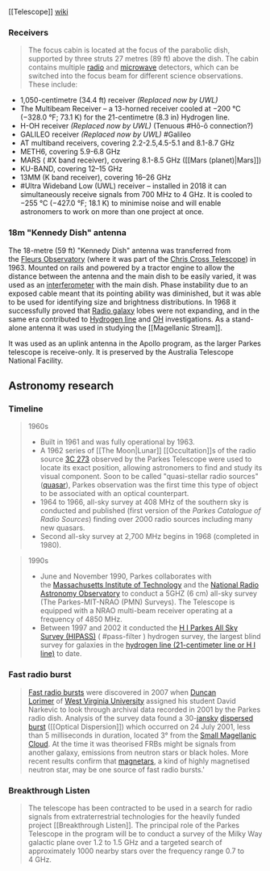 [[Telescope]]
[wiki](https://en.wikipedia.org/wiki/Parkes_Observatory "Parkes Observatory")

### Receivers
> The focus cabin is located at the focus of the parabolic dish, supported by three struts 27 metres (89 ft) above the dish. The cabin contains multiple [radio](https://en.wikipedia.org/wiki/Radio "Radio") and [microwave](https://en.wikipedia.org/wiki/Microwave "Microwave") detectors, which can be switched into the focus beam for different science observations.
> These include:
- 1,050-centimetre (34.4 ft) receiver _(Replaced now by UWL)_
- The Multibeam Receiver – a 13-horned receiver cooled at −200 °C (−328.0 °F; 73.1 K) for the 21-centimetre (8.3 in) Hydrogen line.
- H-OH receiver _(Replaced now by UWL)_ (Tenuous #Hō-ō connection?)
- GALILEO receiver _(Replaced now by UWL)_ #Galileo
- AT multiband receivers, covering 2.2-2.5,4.5-5.1 and 8.1-8.7 GHz
- METH6, covering 5.9-6.8 GHz
- MARS ( #X band receiver), covering 8.1-8.5 GHz ([[Mars (planet)|Mars]])
- KU-BAND, covering 12–15 GHz
- 13MM (K band receiver), covering 16–26 GHz
- #Ultra Wideband Low (UWL) receiver – installed in 2018 it can simultaneously receive signals from 700 MHz to 4 GHz. It is cooled to −255 °C (−427.0 °F; 18.1 K) to minimise noise and will enable astronomers to work on more than one project at once.

### 18m "Kennedy Dish" antenna

The 18-metre (59 ft) "Kennedy Dish" antenna was transferred from the [Fleurs Observatory](https://en.wikipedia.org/w/index.php?title=Fleurs_Observatory&action=edit&redlink=1 "Fleurs Observatory (page does not exist)") (where it was part of the [Chris Cross Telescope](https://en.wikipedia.org/wiki/Mills_Cross_Telescope "Mills Cross Telescope")) in 1963. Mounted on rails and powered by a tractor engine to allow the distance between the antenna and the main dish to be easily varied, it was used as an [interferometer](https://en.wikipedia.org/wiki/Interferometer "Interferometer") with the main dish. Phase instability due to an exposed cable meant that its pointing ability was diminished, but it was able to be used for identifying size and brightness distributions. In 1968 it successfully proved that [Radio galaxy](https://en.wikipedia.org/wiki/Radio_galaxy "Radio galaxy") lobes were not expanding, and in the same era contributed to [Hydrogen line](https://en.wikipedia.org/wiki/Hydrogen_line "Hydrogen line") and [OH](https://en.wikipedia.org/wiki/Hydroxyl_radical#Astronomical_importance "Hydroxyl radical") investigations. As a stand-alone antenna it was used in studying the [[Magellanic Stream]].

It was used as an uplink antenna in the Apollo program, as the larger Parkes telescope is receive-only. It is preserved by the Australia Telescope National Facility.

## Astronomy research
### Timeline
> 1960s
> - Built in 1961 and was fully operational by 1963.
>- A 1962 series of [[The Moon|Lunar]] [[Occultation]]s of the radio source [3C 273](https://en.wikipedia.org/wiki/3C_273 "3C 273") observed by the Parkes Telescope were used to locate its exact position, allowing astronomers to find and study its visual component. Soon to be called "quasi-stellar radio sources" ([quasar](https://en.wikipedia.org/wiki/Quasar "Quasar")), Parkes observation was the first time this type of object to be associated with an optical counterpart.
>- 1964 to 1966, all-sky survey at 408 MHz of the southern sky is conducted and published (first version of the _Parkes Catalogue of Radio Sources_) finding over 2000 radio sources including many new quasars.
>- Second all-sky survey at 2,700 MHz begins in 1968 (completed in 1980).
	
> 1990s
> - June and November 1990, Parkes collaborates with the [Massachusetts Institute of Technology](https://en.wikipedia.org/wiki/Massachusetts_Institute_of_Technology "Massachusetts Institute of Technology") and the [National Radio Astronomy Observatory](https://en.wikipedia.org/wiki/National_Radio_Astronomy_Observatory "National Radio Astronomy Observatory") to conduct a 5GHZ (6 cm) all-sky survey (The Parkes-MIT-NRAO (PMN) Surveys). The Telescope is equipped with a NRAO multi-beam receiver operating at a frequency of 4850 MHz.
> - Between 1997 and 2002 it conducted the [H I Parkes All Sky Survey (HIPASS)](https://en.wikipedia.org/wiki/HIPASS "HIPASS") ( #pass-filter ) hydrogen survey, the largest blind survey for galaxies in the [hydrogen line (21-centimeter line or H I line)](https://en.wikipedia.org/wiki/Hydrogen_line "Hydrogen line") to date.

### Fast radio burst
> [Fast radio bursts](https://en.wikipedia.org/wiki/Fast_radio_burst "Fast radio burst") were discovered in 2007 when [Duncan Lorimer](https://en.wikipedia.org/wiki/Duncan_Lorimer "Duncan Lorimer") of [West Virginia University](https://en.wikipedia.org/wiki/West_Virginia_University "West Virginia University") assigned his student David Narkevic to look through archival data recorded in 2001 by the Parkes radio dish. Analysis of the survey data found a 30-[jansky](https://en.wikipedia.org/wiki/Jansky "Jansky") [dispersed burst](https://en.wikipedia.org/wiki/Dispersion_(optics)#Dispersion_in_pulsar_timing "Dispersion (optics)") ([[Optical Dispersion]]) which occurred on 24 July 2001, less than 5 milliseconds in duration, located 3° from the [Small Magellanic Cloud](https://en.wikipedia.org/wiki/Small_Magellanic_Cloud "Small Magellanic Cloud"). At the time it was theorised FRBs might be signals from another galaxy, emissions from neutron stars or black holes. More recent results confirm that [magnetars](https://en.wikipedia.org/wiki/Magnetar "Magnetar"), a kind of highly magnetised neutron star, may be one source of fast radio bursts.'

### Breakthrough Listen
> The telescope has been contracted to be used in a search for radio signals from extraterrestrial technologies for the heavily funded project [[Breakthrough Listen]]. The principal role of the Parkes Telescope in the program will be to conduct a survey of the Milky Way galactic plane over 1.2 to 1.5 GHz and a targeted search of approximately 1000 nearby stars over the frequency range 0.7 to 4 GHz.